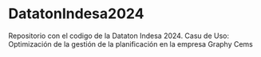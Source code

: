 # DatatonIndesa2024
Repositorio con el codigo de la Dataton Indesa 2024. Casu de Uso: Optimización de la gestión de la planificación en la empresa Graphy Cems
